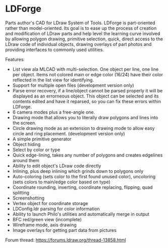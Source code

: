 LDForge
=======

Parts author's CAD for LDraw System of Tools. LDForge is part-oriented rather than model-oriented.
Its goal is to ease up the process of creation and modification of LDraw parts and help level the
learning curve involved by allowing polygon drawing, primitive selection, quick, direct access to
the LDraw code of individual objects, drawing overlays of part photos and providing interfaces to
commonly used utilities.

Features:

* List view ala MLCAD with multi-selection. One object per line, one line per object. Items not colored main or edge color (16/24) have their color reflected in the list view for identifying.
* Support for multiple open files (development version only)
* Parse error recovery, if a line/object cannot be parsed properly it will be displayed as an errorneous object. This object can be selected and its contents edited and have it reparsed, so you can fix these errors within LDForge.
* 6 camera modes plus a free-angle one.
* Drawing mode that allows you to literally draw polygons and lines into the screen.
* Circle drawing mode as an extension to drawing mode to allow easy circle and ring placement. (development version only)
* A simple primitive generator
* Object hiding
* Select by color or type
* Quick edge-lining, takes any number of polygons and creates edgelines around them
* Ability to edit object's LDraw code directly
* Inlining, plus deep inlining which grinds down to polygons only
* Auto-coloring (sets color to the first found unused color), uncoloring (sets colors to main/edge color based on type)
* Coordinate rounding, inverting, coordinate replacing, flipping, quad splitting
* Screenshotting
* Vertex object for coordinate storage
* LDConfig.ldr parsing for color information
* Ability to launch Philo's utilities and automatically merge in output
* BFC red/green view (incomplete)
* Wireframe mode, axis drawing
* Image overlays for getting part data from pictures

Forum thread: https://forums.ldraw.org/thread-13858.html

